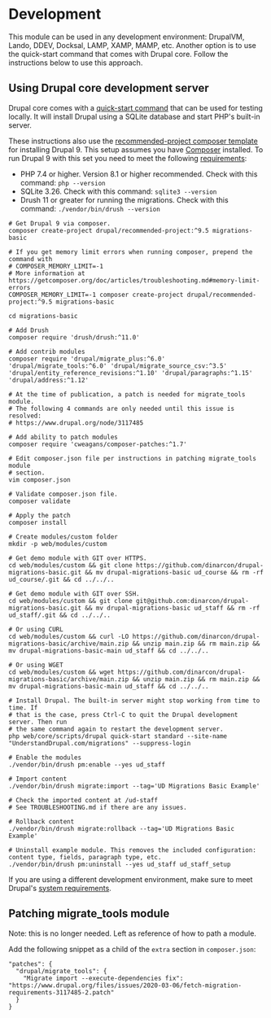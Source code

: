 # Development

This module can be used in any development environment: DrupalVM, Lando, DDEV, Docksal, LAMP, XAMP, MAMP, etc. Another option is to use the quick-start command that comes with Drupal core. Follow the instructions below to use this approach.

## Using Drupal core development server

Drupal core comes with a [quick-start command](https://www.drupal.org/docs/installing-drupal/drupal-8-quick-start-command) that can be used for testing locally. It will install Drupal using a SQLite database and start PHP's built-in server.

These instructions also use the [recommended-project composer template](https://www.drupal.org/docs/develop/using-composer/starting-a-site-using-drupal-composer-project-templates) for installing Drupal 9. This setup assumes you have [Composer](https://getcomposer.org/) installed. To run Drupal 9 with this set you need to meet the following [requirements](https://www.drupal.org/docs/understanding-drupal/how-drupal-9-is-made-and-what-is-included/environment-requirements-of):

* PHP 7.4 or higher. Version 8.1 or higher recommended. Check with this command: `php --version`
* SQLite 3.26. Check with this command: `sqlite3 --version`
* Drush 11 or greater for running the migrations. Check with this command: `./vendor/bin/drush --version`

```
# Get Drupal 9 via composer.
composer create-project drupal/recommended-project:^9.5 migrations-basic

# If you get memory limit errors when running composer, prepend the command with
# COMPOSER_MEMORY_LIMIT=-1
# More information at https://getcomposer.org/doc/articles/troubleshooting.md#memory-limit-errors
COMPOSER_MEMORY_LIMIT=-1 composer create-project drupal/recommended-project:^9.5 migrations-basic

cd migrations-basic

# Add Drush
composer require 'drush/drush:^11.0'

# Add contrib modules
composer require 'drupal/migrate_plus:^6.0' 'drupal/migrate_tools:^6.0' 'drupal/migrate_source_csv:^3.5' 'drupal/entity_reference_revisions:^1.10' 'drupal/paragraphs:^1.15' 'drupal/address:^1.12'

# At the time of publication, a patch is needed for migrate_tools module.
# The following 4 commands are only needed until this issue is resolved:
# https://www.drupal.org/node/3117485

# Add ability to patch modules
composer require 'cweagans/composer-patches:^1.7'

# Edit composer.json file per instructions in patching migrate_tools module
# section.
vim composer.json

# Validate composer.json file.
composer validate

# Apply the patch
composer install

# Create modules/custom folder
mkdir -p web/modules/custom

# Get demo module with GIT over HTTPS.
cd web/modules/custom && git clone https://github.com/dinarcon/drupal-migrations-basic.git && mv drupal-migrations-basic ud_course && rm -rf ud_course/.git && cd ../../..

# Get demo module with GIT over SSH.
cd web/modules/custom && git clone git@github.com:dinarcon/drupal-migrations-basic.git && mv drupal-migrations-basic ud_staff && rm -rf ud_staff/.git && cd ../../..

# Or using CURL
cd web/modules/custom && curl -LO https://github.com/dinarcon/drupal-migrations-basic/archive/main.zip && unzip main.zip && rm main.zip && mv drupal-migrations-basic-main ud_staff && cd ../../..

# Or using WGET
cd web/modules/custom && wget https://github.com/dinarcon/drupal-migrations-basic/archive/main.zip && unzip main.zip && rm main.zip && mv drupal-migrations-basic-main ud_staff && cd ../../..

# Install Drupal. The built-in server might stop working from time to time. If
# that is the case, press Ctrl-C to quit the Drupal development server. Then run
# the same command again to restart the development server.
php web/core/scripts/drupal quick-start standard --site-name "UnderstandDrupal.com/migrations" --suppress-login

# Enable the modules
./vendor/bin/drush pm:enable --yes ud_staff

# Import content
./vendor/bin/drush migrate:import --tag='UD Migrations Basic Example'

# Check the imported content at /ud-staff
# See TROUBLESHOOTING.md if there are any issues.

# Rollback content
./vendor/bin/drush migrate:rollback --tag='UD Migrations Basic Example'

# Uninstall example module. This removes the included configuration: content type, fields, paragraph type, etc.
./vendor/bin/drush pm:uninstall --yes ud_staff ud_staff_setup
```

If you are using a different development environment, make sure to meet Drupal's [system requirements](https://www.drupal.org/docs/system-requirements).


## Patching migrate_tools module

Note: this is no longer needed. Left as reference of how to path a module.

Add the following snippet as a child of the `extra` section in `composer.json`:

```
"patches": {
  "drupal/migrate_tools": {
    "Migrate import --execute-dependencies fix": "https://www.drupal.org/files/issues/2020-03-06/fetch-migration-requirements-3117485-2.patch"
  }
}
```
